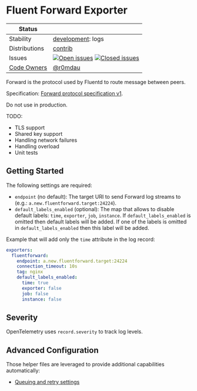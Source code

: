 # Fluent Forward Exporter
<!-- status autogenerated section -->
| Status        |           |
| ------------- |-----------|
| Stability     | [development]: logs   |
| Distributions | [contrib] |
| Issues        | [![Open issues](https://img.shields.io/github/issues-search/open-telemetry/opentelemetry-collector-contrib?query=is%3Aissue%20is%3Aopen%20label%3Aexporter%2Ffluentforward%20&label=open&color=orange&logo=opentelemetry)](https://github.com/open-telemetry/opentelemetry-collector-contrib/issues?q=is%3Aopen+is%3Aissue+label%3Aexporter%2Ffluentforward) [![Closed issues](https://img.shields.io/github/issues-search/open-telemetry/opentelemetry-collector-contrib?query=is%3Aissue%20is%3Aclosed%20label%3Aexporter%2Ffluentforward%20&label=closed&color=blue&logo=opentelemetry)](https://github.com/open-telemetry/opentelemetry-collector-contrib/issues?q=is%3Aclosed+is%3Aissue+label%3Aexporter%2Ffluentforward) |
| [Code Owners](https://github.com/open-telemetry/opentelemetry-collector-contrib/blob/main/CONTRIBUTING.md#becoming-a-code-owner)    | [@r0mdau](https://www.github.com/r0mdau) |

[development]: https://github.com/open-telemetry/opentelemetry-collector#development
[contrib]: https://github.com/open-telemetry/opentelemetry-collector-releases/tree/main/distributions/otelcol-contrib
<!-- end autogenerated section -->

Forward is the protocol used by Fluentd to route message between peers.

Specification: [Forward protocol specification v1](https://github.com/fluent/fluentd/wiki/Forward-Protocol-Specification-v1).

Do not use in production.

TODO:

- TLS support
- Shared key support
- Handling network failures
- Handling overload
- Unit tests

## Getting Started

The following settings are required:

- `endpoint` (no default): The target URI to send Forward log streams to (e.g.: `a.new.fluentforward.target:24224`).
- `default_labels_enabled` (optional): The map that allows to disable default labels: `time`, `exporter`, `job`, `instance`.
If `default_labels_enabled` is omitted then default labels will be added. If one of the labels is omitted in `default_labels_enabled` then this label will be added.

Example that will add only the `time` attribute in the log record:
```yaml
exporters:
  fluentforward:
    endpoint: a.new.fluentforward.target:24224
    connection_timeout: 10s
    tag: nginx
    default_labels_enabled:
      time: true
      exporter: false
      job: false
      instance: false
```

## Severity

OpenTelemetry uses `record.severity` to track log levels.

## Advanced Configuration

Those helper files are leveraged to provide additional capabilities automatically:

- [Queuing and retry settings](https://github.com/open-telemetry/opentelemetry-collector/blob/main/exporter/exporterhelper/README.md)

